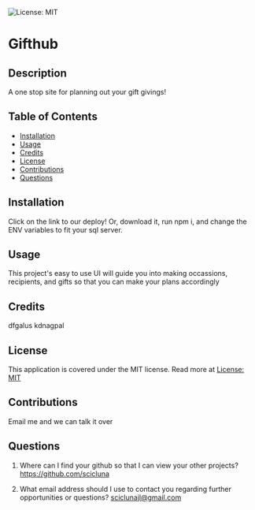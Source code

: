 ![License: MIT](https://img.shields.io/badge/License-MIT-yellow.svg)
  
  # Gifthub

  ## Description

  A one stop site for planning out your gift givings!

  ## Table of Contents

  - [Installation](#installation)
  - [Usage](#usage)
  - [Credits](#credits)
  - [License](#license)
  - [Contributions](#contributions)
  - [Questions](#questions)

  ## Installation

  Click on the link to our deploy! Or, download it, run npm i, and change the ENV variables to fit your sql server.

  ## Usage

  This project's easy to use UI will guide you into making occassions, recipients, and gifts so that you can make your plans accordingly
  ![]( )

  ## Credits

  dfgalus kdnagpal

  ## License

  This application is covered under the MIT license. Read more at [License: MIT](https://opensource.org/licenses/MIT)

  ## Contributions

  Email me and we can talk it over

  ## Questions

  1. Where can I find your github so that I can view your other projects? https://github.com/scicluna

  2. What email address should I use to contact you regarding further opportunities or questions? sciclunajl@gmail.com
